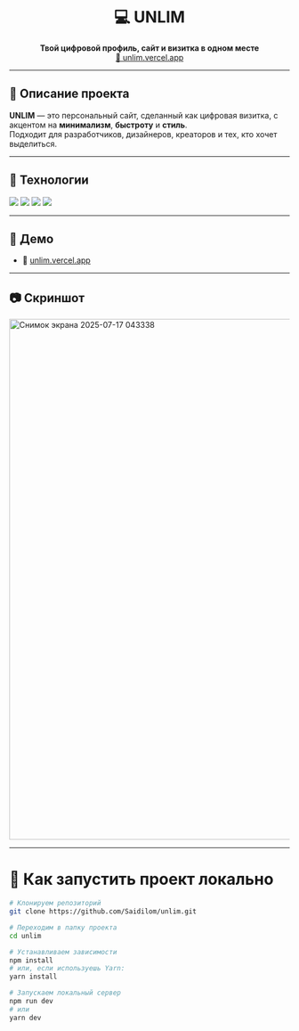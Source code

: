 <h1 align="center">💻 UNLIM</h1>

<p align="center">
  <b>Твой цифровой профиль, сайт и визитка в одном месте</b><br>
  <a href="https://unlim.vercel.app" target="_blank">🔗 unlim.vercel.app</a>
</p>

---

## 📌 Описание проекта

**UNLIM** — это персональный сайт, сделанный как цифровая визитка, с акцентом на **минимализм**, **быстроту** и **стиль**.  
Подходит для разработчиков, дизайнеров, креаторов и тех, кто хочет выделиться.

---

## 🧠 Технологии


  <a href="https://reactjs.org/" target="_blank"><img src="https://img.shields.io/badge/-React-61DAFB?style=for-the-badge&logo=react&logoColor=000" /></a>
  <a href="https://nextjs.org/" target="_blank"><img src="https://img.shields.io/badge/-Next.js-000?style=for-the-badge&logo=next.js&logoColor=fff" /></a>
  <a href="https://tailwindcss.com/" target="_blank"><img src="https://img.shields.io/badge/-Tailwind_CSS-38B2AC?style=for-the-badge&logo=tailwind-css&logoColor=fff" /></a>
  <a href="https://vercel.com/" target="_blank"><img src="https://img.shields.io/badge/-Vercel-000?style=for-the-badge&logo=vercel&logoColor=fff" /></a>

---

## 🚀 Демо

- 🔗 [unlim.vercel.app](https://unlim.vercel.app)

---

## 📷 Скриншот

<img width="1919" height="935" alt="Снимок экрана 2025-07-17 043338" src="https://github.com/user-attachments/assets/92a7f935-47a0-4f8d-82e2-5d6f14c76c45" />

---
# 🚀 Как запустить проект локально

```bash
# Клонируем репозиторий
git clone https://github.com/Saidilom/unlim.git

# Переходим в папку проекта
cd unlim

# Устанавливаем зависимости
npm install
# или, если используешь Yarn:
yarn install

# Запускаем локальный сервер
npm run dev
# или
yarn dev



